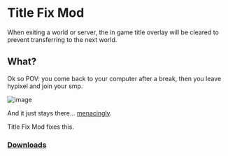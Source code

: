 # Title Fix Mod

When exiting a world or server, the in game title overlay will be cleared to prevent transferring to the next world.

## What?

Ok so POV: you come back to your computer after a break, then you leave hypixel and join your smp.

![image](https://user-images.githubusercontent.com/59705125/166203610-77ec84db-fe8b-45dd-9d4e-1fcc12c4ebbf.png)

And it just stays there... [menacingly](https://www.youtube.com/watch?v=LPmzRa-sXQs).

Title Fix Mod fixes this.

### [Downloads](https://github.com/DuncanRuns/Title-Fix-Mod/releases)
